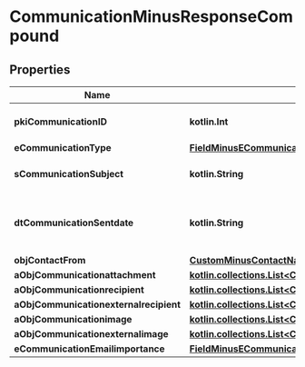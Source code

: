 
# CommunicationMinusResponseCompound

## Properties
Name | Type | Description | Notes
------------ | ------------- | ------------- | -------------
**pkiCommunicationID** | **kotlin.Int** | The unique ID of the Communication. | 
**eCommunicationType** | [**FieldMinusECommunicationType**](FieldMinusECommunicationType.md) |  | 
**sCommunicationSubject** | **kotlin.String** | The Subject of the Communication | 
**dtCommunicationSentdate** | **kotlin.String** | The send date and time at which the Communication was sent. | 
**objContactFrom** | [**CustomMinusContactNameMinusResponse**](CustomMinusContactNameMinusResponse.md) |  | 
**aObjCommunicationattachment** | [**kotlin.collections.List&lt;CommunicationattachmentMinusResponseCompound&gt;**](CommunicationattachmentMinusResponseCompound.md) |  | 
**aObjCommunicationrecipient** | [**kotlin.collections.List&lt;CommunicationrecipientMinusResponseCompound&gt;**](CommunicationrecipientMinusResponseCompound.md) |  | 
**aObjCommunicationexternalrecipient** | [**kotlin.collections.List&lt;CommunicationexternalrecipientMinusResponseCompound&gt;**](CommunicationexternalrecipientMinusResponseCompound.md) |  | 
**aObjCommunicationimage** | [**kotlin.collections.List&lt;CommunicationimageMinusResponseCompound&gt;**](CommunicationimageMinusResponseCompound.md) |  | 
**aObjCommunicationexternalimage** | [**kotlin.collections.List&lt;CommunicationexternalimageMinusResponseCompound&gt;**](CommunicationexternalimageMinusResponseCompound.md) |  | 
**eCommunicationEmailimportance** | [**FieldMinusECommunicationEmailimportance**](FieldMinusECommunicationEmailimportance.md) |  |  [optional]



